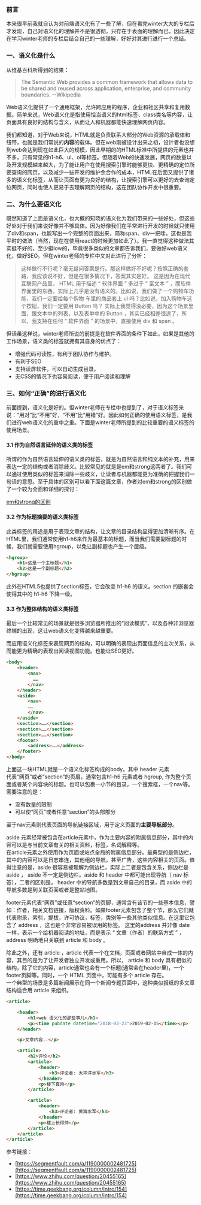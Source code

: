 
### 前言

本来很早前我就自认为对前端语义化有了一些了解，但在看完winter大大的专栏后才发现，自己对语义化的理解并不是很透彻，只存在于表面的理解而已，因此决定在学习winter老师的专栏后结合自己的一些理解，好好对其进行进行一个总结。


### 一、语义化是什么

从维基百科所得到的结果：

> The Semantic Web provides a common framework that allows data to be shared and reused across application, enterprise, and community boundaries. --Wikipedia


Web语义化提供了一个通用框架，允许跨应用的程序，企业和社区共享和复用数据。简单来说，Web语义化是指使用恰当语义的html标签、class类名等内容，让页面具有良好的结构与含义，从而让人和机器都能快速理解网页内容。

我们都知道，对于Web来说，HTML就是负责联系大部分的Web资源的承载体和纽带，也就是我们常说的**内容**的载体。但在web刚被设计出来之初，设计者也没想到web会达到现在如此巨大的规模，因此早期的的HTML标准中所提供的元素也并不多，只有常见的h1-h6、ul、ol等标签。但随着Web的快速发展，网页的数量以及开发规模越来越大，为了能让用户在使用搜索引擎时能够更快、更精确的定位所要查询的网页，以及减少一些开发的维护余合作的成本，HTML在后面又提供了诸多的语义化标签，从而让页面有更为良好的结构，让搜索引擎可以更好的去查询定位网页，同时也使人更易于去理解网页的结构，这在团队协作开发中很重要。


### 二、为什么要语义化

既然知道了上面是语义化，也大概的知晓的语义化为我们带来的一些好处，但这些好处对于我们来说好像并不够具体。因为好像我们在平常进行开发的时候就只使用了div和span，也能写出一个完整的页面出来，简称span、div一把嗦，这也是我平时的做法（当然，现在在使用react的时候更加如此了）。我一直觉得这种做法其实挺不好的，至少挺low的，毕竟很多类似的文章都告诉我们，要做好web语义化，做好SEO。但在winter老师的专栏中又对此进行了分析：

> 这样做行不行呢？毫无疑问答案是行。那这样做好不好呢？按照正确的套路，我应该说不好，但是在很多情况下，答案其实是好。
> 这是因为在现代互联网产品里， HTML 用于描述 “ 软件界面 ” 多过于 “ 富文本 ” ，而软件界面里的东西，实际上几乎是没有语义的。比如说，我们做了一个购物车功能，我们一定要给每个购物
> 车里的商品套上 ul 吗？比如说，加入购物车这个按钮，我们一定要用 Button 吗？
> 实际上我觉得没必要，因为这个场景里面，跟文本中的列表，以及表单中的 Button ，其实已经相差很远了，所以，我支持在任何 “ 软件界面 ” 的场景中，直接使用 div 和 span 。


但话虽这样说，winter老师所说的前提是在软件界面的条件下如此，如果是其他的工作场景，语义类的标签就拥有其自身的优点了：

- 增强代码可读性，有利于团队协作与维护。
- 有利于SEO
- 支持读屏软件，可以自动生成目录。
- 无CSS的情况下也容易阅读，便于用户阅读和理解


### 三、如何“正确”的进行语义化

前面提到，语义化是好的。但winter老师在专栏中也提到了，对于语义标签来说：“用对”比“不用”好，“不用”比“用错”好。因此如何正确的使用语义标签，是我们进行web语义化的重中之重。下面是winter老师所提到的比较重要的语义标签的使用场景。


#### 3.1 作为自然语言延伸的语义类的标签

所谓的作为自然语言延伸的语义类的标签，就是为自然语言和纯文本的补充，用来表达一定的结构或者消除歧义。比较常见的就是是em和strong这两者了。我们可以通过使用类似的标签来消除一些歧义，让读者与机器都能更为准确的把握我们一句话的意思。至于具体的区别可以看下面这篇文章，作者对em和strong的区别做了一个较为全面和详细的探讨：

[em和strong的区别](https://segmentfault.com/a/1190000002481725)


#### 3.2 作为标题摘要的语义类标签

此类标签的用途是用于表现文章的结构，让文章的目录结构显得更加清晰有序。在HTML里，我们通常使用h1-h6来作为最基本的标题，而当我们需要副标题的时候，我们就需要使用hgroup，以免让副标题也产生一个层级。

```html
<hgroup>
    <h1>这是一个主标题</h1>
    <h2>这是一个副标题</h2>
</hgroup>
```

此外在HTML5也提供了section标签，它会改变 h1-h6 的语义。section 的嵌套会使得其中的 h1-h6 下降一级。


#### 3.3 作为整体结构的语义类标签

最后一个比较常见的场景就是很多浏览器所推出的“阅读模式”，以及各种非浏览器终端的出现，这让web语义化变得越来越重要。

而应用语义化标签来表现网页的结构，可以明确的表现出页面信息的主次关系，从而能更为精确的表现出阅读视图功能。也能让SEO更好。

```html
<body>
    <header>
        <nav>
          ……
        </nav>
    </header>
    <aside>
        <nav>
        ……
        </nav>
    </aside>
    <section>……</section>
    <section>……</section>
    <section>……</section>
    <footer>
        <address>……</address>
    </footer>
</body>
```

上面这一块HTML就是一个语义化标签构成的body。其中 header 元素<br />代表“网页”或者“section”的页眉，通常包含h1-h6 元素或者 hgroup, 作为整个页面或者某个内容块的标题。也可以包裹一小节的目录，一个搜索框，一个nav等。需要注意的是：

- 没有数量的限制
- 可以使“网页”或者任意“section”的头部部分

至于nav元素则代表页面的导航链接区域，用于定义页面的**主要导航部分**。

aside 元素经常被包含在article元素中，作为主要内容的附属信息部分，其中的内容可以是与当前文章有关的相关资料，标签，名词解释等。<br />在article元素之外使用作为页面或站点全局的附属信息部分。最典型的是侧边栏，其中的内容可以是日志串连，其他组的导航，甚至广告，这些内容相关的页面。值得注意的是，aside 很容易被理解为侧边栏，实际上二者是包含关系，侧边栏是 aside ， aside 不一定是侧边栏。aside 和 header 中都可能出现导航（ nav 标签），二者的区别是， header 中的导航多数是到文章自己的目录，而 aside 中的导航多数是到关联页面或者是整站地图。

footer元素代表“网页”或任意“section”的页脚，通常含有该节的一些基本信息，譬如：作者，相关文档链接，版权资料。如果footer元素包含了整个节，那么它们就代表附录，索引，提拔，许可协议，标签，类别等一些其他类似信息。在这里它包含了 address ，这也是个非常容易被误用的标签。 这里的address 并非像 date 一样，表示一个给机器阅读的地址，而是表示 “ 文章（作者）的联系方式 ” ， address 明确地只关联到 article 和 body 。

除此之外，还有 article ，article 代表一个在文档，页面或者网站中自成一体的内容，其目的是为了让开发者独立开发或重用。所以， article 和 body 具有相似的结构，除了它的内容，article通常也会有一个标题(通常会在header里)，一个footer页脚等。同时，一个 HTML 页面中，可能有多个 article 存在。<br />一个典型的场景是多篇新闻展示在同一个新闻专题页面中，这种类似报纸的多文章结构适合用 article 来组织。

```html
<article>

    <header>
        <h1>web 语义化的那些事儿</h1>
        <p><time pubdate datetime="2018-03-23">2019-02-15</time></p>
    </header>

    <p>文章内容..</p>

    <article>
        <h2>评论</h2>
        <article>
            <header>
                <h3>评论者: 太平洋水军</h3>
            </header>
            <p>楼下真帅</p>
        </article>

        <article>
            <header>
                <h3>评论者: 黄海水军</h3>
            </header>
            <p>楼上长得帅</p>
        </article>
    </article>
</article>
```

参考链接：

- [https://segmentfault.com/a/1190000002481725](https://segmentfault.com/a/1190000002481725)
- [https://www.zhihu.com/question/20455165](https://www.zhihu.com/question/20455165)
- [https://time.geekbang.org/column/intro/154](https://time.geekbang.org/column/intro/154)
